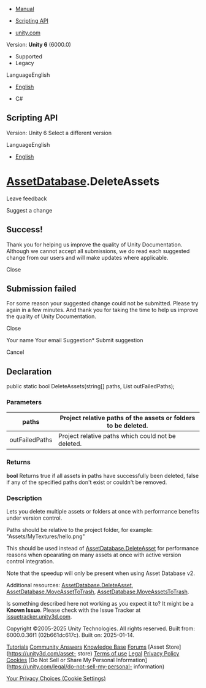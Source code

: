 [ ]()

  * [Manual](../Manual/index.html)
  * [Scripting API](../ScriptReference/index.html)

  * [unity.com](https://unity.com/)

Version: **Unity 6** (6000.0)

  * Supported
  * Legacy

LanguageEnglish

  * [English]()

  * C#

[ ](https://docs.unity3d.com)

## Scripting API

Version: Unity 6 Select a different version

LanguageEnglish

  * [English]()

#  [AssetDatabase](AssetDatabase.html).DeleteAssets

Leave feedback

Suggest a change

## Success!

Thank you for helping us improve the quality of Unity Documentation. Although
we cannot accept all submissions, we do read each suggested change from our
users and will make updates where applicable.

Close

## Submission failed

For some reason your suggested change could not be submitted. Please <a>try
again</a> in a few minutes. And thank you for taking the time to help us
improve the quality of Unity Documentation.

Close

Your name Your email Suggestion* Submit suggestion

Cancel

[ ]()

## Declaration

public static bool DeleteAssets(string[] paths, List<string> outFailedPaths);

### Parameters

paths | Project relative paths of the assets or folders to be deleted.  
---|---  
outFailedPaths | Project relative paths which could not be deleted.  
  
### Returns

**bool** Returns true if all assets in paths have successfully been deleted,
false if any of the specified paths don't exist or couldn't be removed.

### Description

Lets you delete multiple assets or folders at once with performance benefits
under version control.

Paths should be relative to the project folder, for example:
"Assets/MyTextures/hello.png"  
  
This should be used instead of
[AssetDatabase.DeleteAsset](AssetDatabase.DeleteAsset.html) for performance
reasons when opearating on many assets at once with active version control
integration.  
  
Note that the speedup will only be present when using Asset Database v2.  
  
Additional resources:
[AssetDatabase.DeleteAsset](AssetDatabase.DeleteAsset.html),
[AssetDatabase.MoveAssetToTrash](AssetDatabase.MoveAssetToTrash.html),
[AssetDatabase.MoveAssetsToTrash](AssetDatabase.MoveAssetsToTrash.html).

Is something described here not working as you expect it to? It might be a
**Known Issue**. Please check with the Issue Tracker at
[issuetracker.unity3d.com](https://issuetracker.unity3d.com).

Copyright ©2005-2025 Unity Technologies. All rights reserved. Built from:
6000.0.36f1 (02b661dc617c). Built on: 2025-01-14.

[Tutorials](https://unity3d.com/learn) [Community
Answers](https://answers.unity3d.com) [Knowledge
Base](https://support.unity3d.com/hc/en-us)
[Forums](https://forum.unity3d.com) [Asset Store](https://unity3d.com/asset-
store) [Terms of use](https://docs.unity3d.com/Manual/TermsOfUse.html)
[Legal](https://unity.com/legal) [Privacy
Policy](https://unity.com/legal/privacy-policy)
[Cookies](https://unity.com/legal/cookie-policy) [Do Not Sell or Share My
Personal Information](https://unity.com/legal/do-not-sell-my-personal-
information)

[Your Privacy Choices (Cookie Settings)](javascript:void\(0\);)

